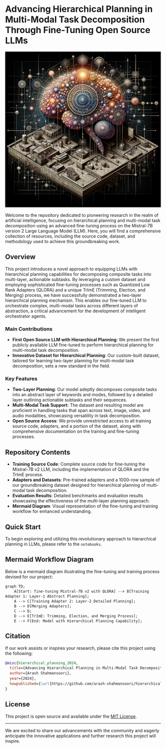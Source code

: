 # Advancing Hierarchical Planning in Multi-Modal Task Decomposition Through Fine-Tuning Open Source LLMs

![Train-Validation-Loss](assets/hierarchical_decompose_net_5.png)

Welcome to the repository dedicated to pioneering research in the realm of artificial intelligence, focusing on hierarchical planning and multi-modal task decomposition using an advanced fine-tuning process on the Mistral-7B version 2 Large Language Model (LLM). Here, you will find a comprehensive collection of resources, including the source code, dataset, and methodology used to achieve this groundbreaking work.

## Overview

This project introduces a novel approach to equipping LLMs with hierarchical planning capabilities for decomposing composite tasks into multi-layer, actionable subtasks. By leveraging a custom dataset and employing sophisticated fine-tuning processes such as Quantized Low Rank Adapters (QLORA) and a unique TrImE (Trimming, Election, and Merging) process, we have successfully demonstrated a two-layer hierarchical planning mechanism. This enables our fine-tuned LLM to orchestrate complex, multi-modal tasks across different layers of abstraction, a critical advancement for the development of intelligent orchestrator agents.

### Main Contributions
- **First Open Source LLM with Hierarchical Planning**: We present the first publicly available LLM fine-tuned to perform hierarchical planning for multi-modal task decomposition.
- **Innovative Dataset for Hierarchical Planning**: Our custom-built dataset, tailored for learning two-layer planning for multi-modal task decomposition, sets a new standard in the field.

### Key Features
- **Two-Layer Planning**: Our model adeptly decomposes composite tasks into an abstract layer of keywords and modes, followed by a detailed layer outlining actionable subtasks and their sequences.
- **Multi-Modal Task Support**: The dataset and resulting model are proficient in handling tasks that span across text, image, video, and audio modalities, showcasing versatility in task decomposition.
- **Open Source Access**: We provide unrestricted access to all training source code, adapters, and a portion of the dataset, along with comprehensive documentation on the training and fine-tuning processes.

## Repository Contents
- **Training Source Code**: Complete source code for fine-tuning the Mistral-7B v2 LLM, including the implementation of QLORA and the TrImE process.
- **Adapters and Datasets**: Pre-trained adapters and a 1000-row sample of our groundbreaking dataset designed for hierarchical planning of multi-modal task decomposition.
- **Evaluation Results**: Detailed benchmarks and evaluation results showcasing the effectiveness of the multi-layer planning approach.
- **Mermaid Diagram**: Visual representation of the fine-tuning and training workflow for enhanced understanding.

## Quick Start
To begin exploring and utilizing this revolutionary approach to hierarchical planning in LLMs, please refer to the `notebooks`.

## Mermaid Workflow Diagram
Below is a mermaid diagram illustrating the fine-tuning and training process devised for our project:

```mermaid
graph TD;
    A[Start: fine-tuning Mistral-7B v2 with QLORA] --> B[Training Adapter 1: Layer-1 Abstract Planning];
    A --> C[Training Adapter 2: Layer-2 Detailed Planning];
    B --> D[Merging Adapters];
    C --> D;
    D --> E[TrImE: Trimming, Election, and Merging Process];
    E --> F[End: Model with Hierarchical Planning Capability];
```

## Citation
If our work assists or inspires your research, please cite this project using the following:

```bibtex
@misc{hierarchical_planning_2024,
  title={Advancing Hierarchical Planning in Multi-Modal Task Decomposition Through Fine-Tuning Open Source LLMs},
  author={Arash Shahmansoori},
  year={2024},
  howpublished={\url{https://github.com/arash-shahmansoori/hierarchical_planning_decompose_net.git}},
}
```

## License
This project is open source and available under the [MIT License](LICENSE).

---
We are excited to share our advancements with the community and eagerly anticipate the innovative applications and further research this project will inspire.